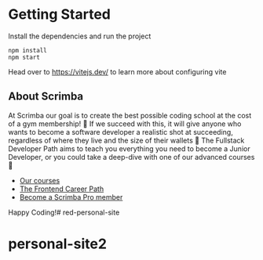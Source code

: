 # Getting Started
Install the dependencies and run the project
```
npm install
npm start
```

Head over to https://vitejs.dev/ to learn more about configuring vite
## About Scrimba

At Scrimba our goal is to create the best possible coding school at the cost of a gym membership! 💜
If we succeed with this, it will give anyone who wants to become a software developer a realistic shot at succeeding, regardless of where they live and the size of their wallets 🎉
The Fullstack Developer Path aims to teach you everything you need to become a Junior Developer, or you could take a deep-dive with one of our advanced courses 🚀

- [Our courses](https://scrimba.com/courses)
- [The Frontend Career Path](https://scrimba.com/fullstack-path-c0fullstack)
- [Become a Scrimba Pro member](https://scrimba.com/pricing)

Happy Coding!# red-personal-site
# personal-site2
